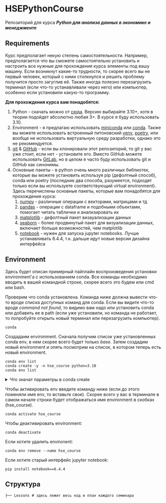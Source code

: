 # HSEPythonCourse
Репозиторий для курса ***Python для анализа данных в экономике и менеджменте***


## Requirements
Курс предполагает некую степень самостоятельности. Например, предполагается что вы сможете самостоятельно установить и настроить все нужные для прохождения курса элементы под вашу машину. Если возникнут какие-то трудности, то скорее всего вы не первый человек, который с ними столкнулся и решить проблему получится просто загуглив её. Также иногда полезно перезагрузить терминал (если что-то устанавливали через него) или компьютер, особенно если установили какую-то программу.

**Для прохождения курса вам понадобятся:**
1. Python - скачать можно от [сюда](https://www.python.org/downloads/). Версию выбирайте 3.10+, хотя в теории подойдет абсолютно любая 3+. В курсе я буду использовать 3.10.
2. Environment - я предлагаю использовать [miniconda](https://docs.anaconda.com/free/miniconda/miniconda-install/) или [conda](https://docs.anaconda.com/free/anaconda/). Также вы можете использовать встроенный питоновский [venv](https://docs.python.org/3/library/venv.html), [poetry](https://python-poetry.org/docs/), или вообще не использовать виртуальную среду разработки, однако это не рекомендуется.
3. [git](https://git-scm.com/) & [GitHub](https://github.com/) - если вы клонировали этот репозиторий, то git у вас уже стоит, если нет - установите его. Вместо GitHub можете использовать [GitLab](https://about.gitlab.com/), но в целом я часто буду использовать git и GitHub как синонимы.
3. Основные пакеты - в python очень много различных библиотек, которые вы можете установить используя pip (дефолтный способ), conda или poetry (последние два способа, разумеется, подходят только если вы используете соответствующий virtual environment). Здесь перечислены основные пакеты, которые вам понадобятся для прохождения курса:
    1. [numpy](https://numpy.org/) - различные операции с векторами, матрицами и тд
    2. [pandas](https://pandas.pydata.org/) - операции с dataframe и подобными объектами, помогает читать таблички и анализировать их
    3. [matplotlib](https://matplotlib.org/) - дефолтный пакет визауализации данных
    4. [seaborn](https://seaborn.pydata.org/) - более продвинутый пакет для визуализации данных, включает больше возможностей, чем matplotlib
    5. [notebook](https://jupyter.org/) - нужен для запуска jupyter notebooks. Лучше устанавливать 6.4.4, т.к. дальше идут новые версии дизайна интерфейса


## Environment
Здесь будет описан примерный пайплайн воспроизведения установки environment'а с использованием conda. Все команды необходимо вводить в вашей командной строке, скорее всего это будем или cmd или bash.

Проверим что conda установлена. Команда ниже должна вывести что-то вроде списка доступных команд для conda. Если вы видите что-то вроде *command not found*, то видимо вам надо или установить conda или добавить ее в path (если уже установили, но команда не работает, то попробуйте открыть новый терминал или перезагрузить компьютер).
```
conda
```

Создадаим environment. Сначала получим список уже установленных conda env, в нем скорее всего будет только *base*. Затем создадим новый environment и опять посмотрим на список, в котором теперь есть новый environment. 
```
conda env list
conda create -y -n hse_course python=3.10
conda env list
```
<details><summary>Что значат параметры в conda create</summary>
    -y - обычно conda просит подтвердить операцию и написать yes или y (прям в терминале), чтобы пропустить этот шаг, добавим флаг -y
    -n hse_course - имя вашего env, можете поменять на свое (не свое личное имя, а как env хотите назвать)
    python=3.10 - версия python, в целом можете и на любую другую поменять, главное чтоб выше 3 была

</details>

Чтобы активировать env введите команду ниже (если до этого поменяли имя env, то вставьте свое). Скорее всего у вас в терминале в самом начале строки будет отображаться имя environment в скобках (hse_course).
```
conda activate hse_course 
```

Чтобы деактивировать environment:
```
conda deactivate
```

Если хотите удалить environent:
```
conda env remove --name hse_course
```

Если хотите старый интерфейс jupyter notebook:
```
pip install notebook==6.4.4
```

## Структура

    ├── Lessons # здесь лежит весь код и план каждого семинара
